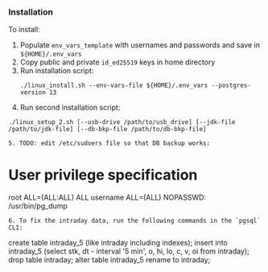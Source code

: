 ### Installation

To install:
1. Populate `env_vars_template` with usernames and passwords and save in `${HOME}/.env_vars`  
2. Copy public and private `id_ed25519` keys in home directory  
3. Run installation script:
   ```
   ./linux_install.sh --env-vars-file ${HOME}/.env_vars --postgres-version 13
   ```
4. Run second installation script:
  ```
  ./linux_setup_2.sh [--usb-drive /path/to/usb_drive] [--jdk-file /path/to/jdk-file] [--db-bkp-file /path/to/db-bkp-file]
  
5. TODO: edit /etc/sudoers file so that DB backup works:
   ```
   # User privilege specification
   root	ALL=(ALL:ALL) ALL
   username	ALL=(ALL) NOPASSWD: /usr/bin/pg_dump
   ```
6. To fix the intraday data, run the following commands in the `pgsql` CLI:
   ```
   create table intraday_5 (like intraday including indexes);
   insert into intraday_5 (select stk, dt - interval '5 min', o, hi, lo, c, v, oi from intraday);
   drop table intraday;
   alter table intraday_5 rename to intraday;
   ```